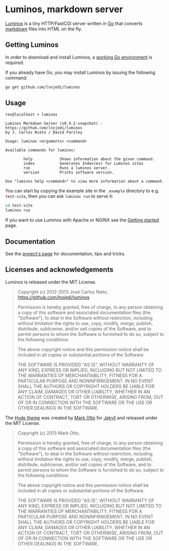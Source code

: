 # Luminos, markdown server

[Luminos][5] is a tiny HTTP/FastCGI server written in [Go][2] that converts
[markdown][3] files into HTML on the fly.

## Getting Luminos

In order to download and install Luminos, a [working Go
environment](https://golang.org/doc/install) is required.

If you already have Go, you may install Luminos by issuing the following
command:

```sh
go get github.com/lnxjedi/luminos
```

## Usage

```
rev@localhost > luminos

Luminos Markdown Server (v0.9.2-snapshot) - https://github.com/lnxjedi/luminos
by J. Carlos Nieto / David Parsley

Usage: luminos <arguments> <command>

Available commands for luminos:

        help            Shows information about the given command.
        index           Generates Index(es) for Luminos sites
        run             Runs a luminos server.
        version         Prints software version.

Use "luminos help <command>" to view more information about a command.
```

You can start by copying the example site in the `_example` directory to
e.g. `test-site`, then you can ask `luminos run` to serve it:

```sh
cd test-site
luminos run
```

If you want to use Luminos with Apache or NGINX see the [Getting
started](https://github.com/lnxjedi/luminos/getting-started) page.

## Documentation

See the [project's page][5] for documentation, tips and tricks.

## Licenses and acknowledgements

Luminos is released under the MIT License.

> Copyright (c) 2012-2013 José Carlos Nieto, https://github.com/lnxjedi/luminos
>
> Permission is hereby granted, free of charge, to any person obtaining
> a copy of this software and associated documentation files (the
> "Software"), to deal in the Software without restriction, including
> without limitation the rights to use, copy, modify, merge, publish,
> distribute, sublicense, and/or sell copies of the Software, and to
> permit persons to whom the Software is furnished to do so, subject to
> the following conditions:
>
> The above copyright notice and this permission notice shall be
> included in all copies or substantial portions of the Software.
>
> THE SOFTWARE IS PROVIDED "AS IS", WITHOUT WARRANTY OF ANY KIND,
> EXPRESS OR IMPLIED, INCLUDING BUT NOT LIMITED TO THE WARRANTIES OF
> MERCHANTABILITY, FITNESS FOR A PARTICULAR PURPOSE AND
> NONINFRINGEMENT. IN NO EVENT SHALL THE AUTHORS OR COPYRIGHT HOLDERS BE
> LIABLE FOR ANY CLAIM, DAMAGES OR OTHER LIABILITY, WHETHER IN AN ACTION
> OF CONTRACT, TORT OR OTHERWISE, ARISING FROM, OUT OF OR IN CONNECTION
> WITH THE SOFTWARE OR THE USE OR OTHER DEALINGS IN THE SOFTWARE.

The [Hyde theme](https://github.com/poole/hyde) was created by [Mark
Otto](http://jekyllrb.com/) for [Jekyll](http://jekyllrb.com/) and released
under the MIT License.

> Copyright (c) 2013 Mark Otto.
>
> Permission is hereby granted, free of charge, to any person obtaining a copy of
> this software and associated documentation files (the "Software"), to deal in
> the Software without restriction, including without limitation the rights to
> use, copy, modify, merge, publish, distribute, sublicense, and/or sell copies
> of the Software, and to permit persons to whom the Software is furnished to do
> so, subject to the following conditions:
>
> The above copyright notice and this permission notice shall be included in all
> copies or substantial portions of the Software.
>
> THE SOFTWARE IS PROVIDED "AS IS", WITHOUT WARRANTY OF ANY KIND, EXPRESS OR
> IMPLIED, INCLUDING BUT NOT LIMITED TO THE WARRANTIES OF MERCHANTABILITY,
> FITNESS FOR A PARTICULAR PURPOSE AND NONINFRINGEMENT. IN NO EVENT SHALL THE
> AUTHORS OR COPYRIGHT HOLDERS BE LIABLE FOR ANY CLAIM, DAMAGES OR OTHER
> LIABILITY, WHETHER IN AN ACTION OF CONTRACT, TORT OR OTHERWISE, ARISING FROM,
> OUT OF OR IN CONNECTION WITH THE SOFTWARE OR THE USE OR OTHER DEALINGS IN THE
> SOFTWARE.

[1]: http://werc.cat-v.org
[2]: http://golang.org
[3]: http://daringfireball.net/projects/markdown/
[4]: https://github.com/xiam/luminos
[5]: https://github.com/lnxjedi/luminos
